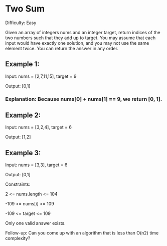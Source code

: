 # Two Sum
Difficulty: Easy


Given an array of integers nums and an integer target, return indices of the two numbers such that they add up to target. You may assume that each input would have exactly one solution, and you may not use the same element twice.
You can return the answer in any order.

 

## Example 1:

Input: nums = [2,7,11,15], target = 9

Output: [0,1]

### Explanation: Because nums[0] + nums[1] == 9, we return [0, 1].

## Example 2:

Input: nums = [3,2,4], target = 6

Output: [1,2]

## Example 3:

Input: nums = [3,3], target = 6

Output: [0,1]
 

Constraints:

2 <= nums.length <= 104

-109 <= nums[i] <= 109

-109 <= target <= 109

Only one valid answer exists.
 

Follow-up: Can you come up with an algorithm that is less than O(n2) time complexity?